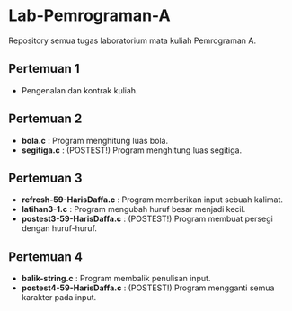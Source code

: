 # Lab-Pemrograman-A
Repository semua tugas laboratorium mata kuliah Pemrograman A.

## Pertemuan 1 
- Pengenalan dan kontrak kuliah.

## Pertemuan 2
- **bola.c** : Program menghitung luas bola. 
- **segitiga.c** : (POSTEST!) Program menghitung luas segitiga.

## Pertemuan 3
- **refresh-59-HarisDaffa.c** : Program memberikan input sebuah kalimat.
- **latihan3-1.c** : Program mengubah huruf besar menjadi kecil.
- **postest3-59-HarisDaffa.c** : (POSTEST!) Program membuat persegi dengan huruf-huruf.

## Pertemuan 4
- **balik-string.c** : Program membalik penulisan input.
- **postest4-59-HarisDaffa.c** : (POSTEST!) Program mengganti semua karakter pada input.
